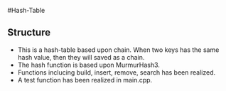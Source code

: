 #Hash-Table
## Structure
- This is a hash-table based upon chain. When two keys has the same hash value, then they will saved as a chain.
- The hash function is based upon MurmurHash3.
- Functions inclucing build, insert, remove, search has been realized.
- A test function has been realized in main.cpp.
